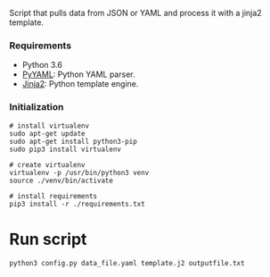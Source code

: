 Script that pulls data from JSON or YAML and process it with a jinja2 template.

### Requirements

* Python 3.6
* [PyYAML](https://pypi.org/project/PyYAML/): Python YAML parser.
* [Jinja2](https://jinja.palletsprojects.com/en/2.10.x/): Python template engine.


### Initialization
```shell
# install virtualenv
sudo apt-get update
sudo apt-get install python3-pip
sudo pip3 install virtualenv

# create virtualenv
virtualenv -p /usr/bin/python3 venv
source ./venv/bin/activate

# install requirements
pip3 install -r ./requirements.txt
```

# Run script
```shell
python3 config.py data_file.yaml template.j2 outputfile.txt
```
